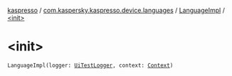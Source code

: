 [kaspresso](../../index.md) / [com.kaspersky.kaspresso.device.languages](../index.md) / [LanguageImpl](index.md) / [&lt;init&gt;](./-init-.md)

# &lt;init&gt;

`LanguageImpl(logger: `[`UiTestLogger`](../../com.kaspersky.kaspresso.logger/-ui-test-logger.md)`, context: `[`Context`](https://developer.android.com/reference/android/content/Context.html)`)`